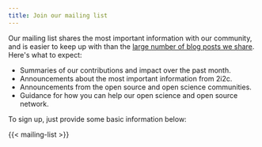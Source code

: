 ```yaml
---
title: Join our mailing list
---
```


Our mailing list shares the most important information with our community, and is easier to keep up with than the [large number of blog posts we share](../blog/2025/communications-strategy/index.md). Here's what to expect:

- Summaries of our contributions and impact over the past month.
- Announcements about the most important information from 2i2c.
- Announcements from the open source and open science communities.
- Guidance for how you can help our open science and open source network.

To sign up, just provide some basic information below:

<!-- Fixes for dark mode because the mailchimp embed breaks it -->
<link href="//cdn-images.mailchimp.com/embedcode/classic-061523.css" rel="stylesheet" type="text/css">
<style type="text/css">
  #mc_embed_signup{
    border: 1px solid black;
    border-radius: 1em;
    background:#fff;
    clear: left;
    font: 14px Helvetica,Arial,sans-serif;
    width: 600px;
    margin-top: 0;
  }
  #mc_embed_signup_scroll {
    color: black;
  }
  #mc_embed_signup_scroll, #mc_embed_signup_scroll h2 {
    color: black;
  }
  #mc_embed_signup_scroll input {
    background-color: white;
    color: black;
  }
</style>

{{< mailing-list >}}
